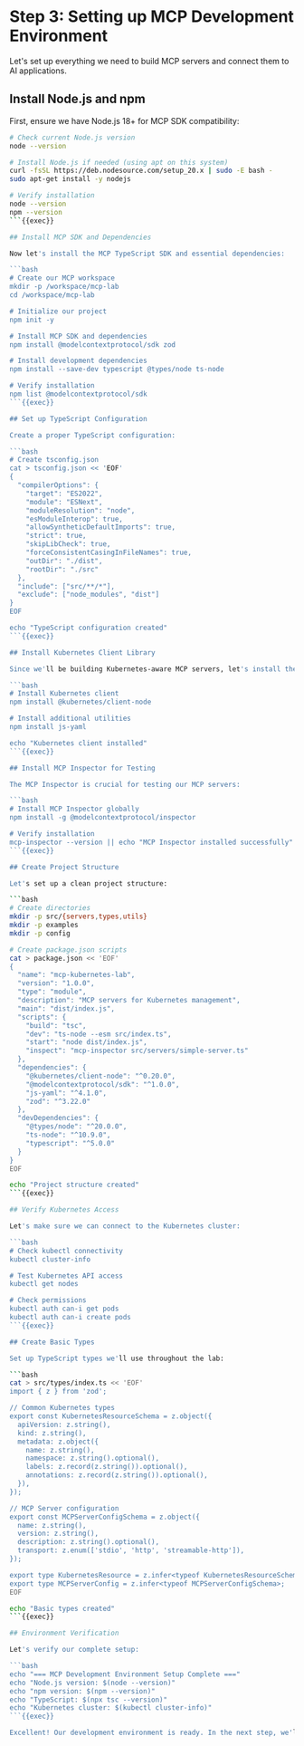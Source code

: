 # Step 3: Setting up MCP Development Environment

Let's set up everything we need to build MCP servers and connect them to AI applications.

## Install Node.js and npm

First, ensure we have Node.js 18+ for MCP SDK compatibility:

````bash
# Check current Node.js version
node --version

# Install Node.js if needed (using apt on this system)
curl -fsSL https://deb.nodesource.com/setup_20.x | sudo -E bash -
sudo apt-get install -y nodejs

# Verify installation
node --version
npm --version
```{{exec}}

## Install MCP SDK and Dependencies

Now let's install the MCP TypeScript SDK and essential dependencies:

```bash
# Create our MCP workspace
mkdir -p /workspace/mcp-lab
cd /workspace/mcp-lab

# Initialize our project
npm init -y

# Install MCP SDK and dependencies
npm install @modelcontextprotocol/sdk zod

# Install development dependencies
npm install --save-dev typescript @types/node ts-node

# Verify installation
npm list @modelcontextprotocol/sdk
```{{exec}}

## Set up TypeScript Configuration

Create a proper TypeScript configuration:

```bash
# Create tsconfig.json
cat > tsconfig.json << 'EOF'
{
  "compilerOptions": {
    "target": "ES2022",
    "module": "ESNext",
    "moduleResolution": "node",
    "esModuleInterop": true,
    "allowSyntheticDefaultImports": true,
    "strict": true,
    "skipLibCheck": true,
    "forceConsistentCasingInFileNames": true,
    "outDir": "./dist",
    "rootDir": "./src"
  },
  "include": ["src/**/*"],
  "exclude": ["node_modules", "dist"]
}
EOF

echo "TypeScript configuration created"
```{{exec}}

## Install Kubernetes Client Library

Since we'll be building Kubernetes-aware MCP servers, let's install the Kubernetes JavaScript client:

```bash
# Install Kubernetes client
npm install @kubernetes/client-node

# Install additional utilities
npm install js-yaml

echo "Kubernetes client installed"
```{{exec}}

## Install MCP Inspector for Testing

The MCP Inspector is crucial for testing our MCP servers:

```bash
# Install MCP Inspector globally
npm install -g @modelcontextprotocol/inspector

# Verify installation
mcp-inspector --version || echo "MCP Inspector installed successfully"
```{{exec}}

## Create Project Structure

Let's set up a clean project structure:

```bash
# Create directories
mkdir -p src/{servers,types,utils}
mkdir -p examples
mkdir -p config

# Create package.json scripts
cat > package.json << 'EOF'
{
  "name": "mcp-kubernetes-lab",
  "version": "1.0.0",
  "type": "module",
  "description": "MCP servers for Kubernetes management",
  "main": "dist/index.js",
  "scripts": {
    "build": "tsc",
    "dev": "ts-node --esm src/index.ts",
    "start": "node dist/index.js",
    "inspect": "mcp-inspector src/servers/simple-server.ts"
  },
  "dependencies": {
    "@kubernetes/client-node": "^0.20.0",
    "@modelcontextprotocol/sdk": "^1.0.0",
    "js-yaml": "^4.1.0",
    "zod": "^3.22.0"
  },
  "devDependencies": {
    "@types/node": "^20.0.0",
    "ts-node": "^10.9.0",
    "typescript": "^5.0.0"
  }
}
EOF

echo "Project structure created"
```{{exec}}

## Verify Kubernetes Access

Let's make sure we can connect to the Kubernetes cluster:

```bash
# Check kubectl connectivity
kubectl cluster-info

# Test Kubernetes API access
kubectl get nodes

# Check permissions
kubectl auth can-i get pods
kubectl auth can-i create pods
```{{exec}}

## Create Basic Types

Set up TypeScript types we'll use throughout the lab:

```bash
cat > src/types/index.ts << 'EOF'
import { z } from 'zod';

// Common Kubernetes types
export const KubernetesResourceSchema = z.object({
  apiVersion: z.string(),
  kind: z.string(),
  metadata: z.object({
    name: z.string(),
    namespace: z.string().optional(),
    labels: z.record(z.string()).optional(),
    annotations: z.record(z.string()).optional(),
  }),
});

// MCP Server configuration
export const MCPServerConfigSchema = z.object({
  name: z.string(),
  version: z.string(),
  description: z.string().optional(),
  transport: z.enum(['stdio', 'http', 'streamable-http']),
});

export type KubernetesResource = z.infer<typeof KubernetesResourceSchema>;
export type MCPServerConfig = z.infer<typeof MCPServerConfigSchema>;
EOF

echo "Basic types created"
```{{exec}}

## Environment Verification

Let's verify our complete setup:

```bash
echo "=== MCP Development Environment Setup Complete ==="
echo "Node.js version: $(node --version)"
echo "npm version: $(npm --version)"
echo "TypeScript: $(npx tsc --version)"
echo "Kubernetes cluster: $(kubectl cluster-info)"
```{{exec}}

Excellent! Our development environment is ready. In the next step, we'll build our first MCP server with Kubernetes integration.
````

